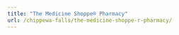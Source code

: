 ```yaml
---
title: "The Medicine Shoppe® Pharmacy"
url: /chippewa-falls/the-medicine-shoppe-r-pharmacy/
---
```

